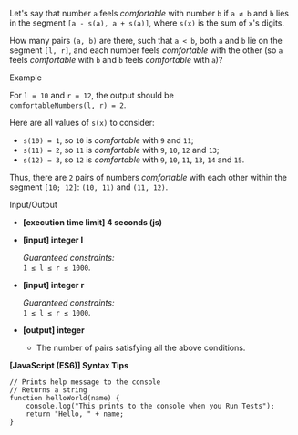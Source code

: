 Let's say that number `a` feels _comfortable_ with number `b` if `a ≠ b` and `b` lies in
the segment `[a - s(a), a + s(a)]`, where `s(x)` is the sum of `x`'s digits.

How many pairs `(a, b)` are there, such that `a < b`, both `a` and `b` lie on the segment
`[l, r]`, and each number feels _comfortable_ with the other (so `a` feels _comfortable_
with `b` and `b` feels _comfortable_ with `a`)?

Example

For `l = 10` and `r = 12`, the output should be  
`comfortableNumbers(l, r) = 2`.

Here are all values of `s(x)` to consider:

- `s(10) = 1`, so `10` is _comfortable_ with `9` and `11`;
- `s(11) = 2`, so `11` is _comfortable_ with `9`, `10`, `12` and `13`;
- `s(12) = 3`, so `12` is _comfortable_ with `9`, `10`, `11`, `13`, `14` and `15`.

Thus, there are `2` pairs of numbers _comfortable_ with each other within the segment
`[10; 12]`: `(10, 11)` and `(11, 12)`.

Input/Output

- **\[execution time limit\] 4 seconds (js)**

- **\[input\] integer l**

  _Guaranteed constraints:_  
  `1 ≤ l ≤ r ≤ 1000`.

- **\[input\] integer r**

  _Guaranteed constraints:_  
  `1 ≤ l ≤ r ≤ 1000`.

- **\[output\] integer**

  - The number of pairs satisfying all the above conditions.

**\[JavaScript (ES6)\] Syntax Tips**

    // Prints help message to the console
    // Returns a string
    function helloWorld(name) {
        console.log("This prints to the console when you Run Tests");
        return "Hello, " + name;
    }

